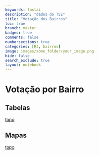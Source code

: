 ```yaml
---
keywords: fastai
description: "dados do TSE"
title: "Votação dos Bairros"
toc: true
branch: master
badges: true
comments: false
numbersections: true
categories: [RJ, bairros]
image: images/some_folder/your_image.png
hide: false
search_exclude: true
layout: notebook
---
```


<div class="container" id="notebook-container">
    <div class="cell border-box-sizing text_cell rendered">
        <div class="inner_cell">
            <div class="text_cell_render border-box-sizing rendered_html">
                <h1 id="Votação-por-Bairro">Votação por Bairro
                    <a class="anchor-link" href="#Votação-por-Bairro"> </a>
                </h1>
                <h2 id="Tabelas">Tabelas
                    <a class="anchor-link" href="#Tabelas"> </a>
                </h2>
                <p><a href="#">topo</a></p>
                <h2 id="Mapas">Mapas
                    <a class="anchor-link" href="#Mapas"> </a>
                </h2>
                <p><a href="#">topo</a></p>
            </div>
        </div>
    </div>
</div>